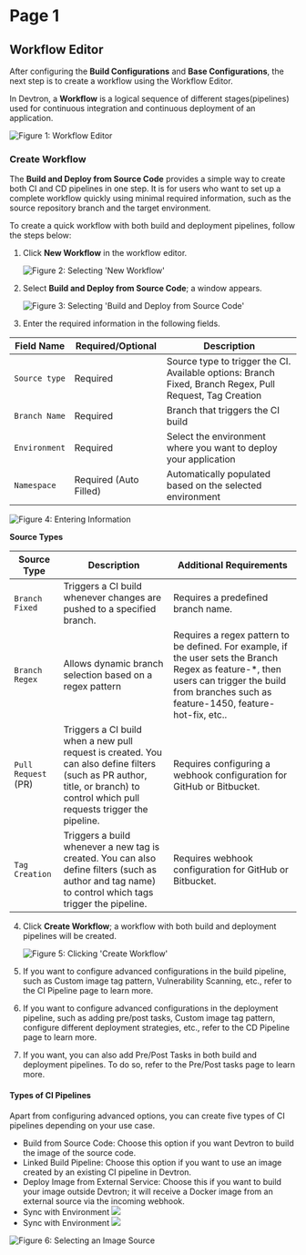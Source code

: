 # Page 1

## Workflow Editor

After configuring the **Build Configurations** and **Base Configurations**, the next step is to create a workflow using the Workflow Editor.

In Devtron, a **Workflow** is a logical sequence of different stages(pipelines) used for continuous integration and continuous deployment of an application.

![Figure 1: Workflow Editor](https://devtron-public-asset.s3.us-east-2.amazonaws.com/images/creating-application/arora1.gif)

### Create Workflow

The **Build and Deploy from Source Code** provides a simple way to create both CI and CD pipelines in one step. It is for users who want to set up a complete workflow quickly using minimal required information, such as the source repository branch and the target environment.

To create a quick workflow with both build and deployment pipelines, follow the steps below:

1.  Click **New Workflow** in the workflow editor.

    ![Figure 2: Selecting 'New Workflow'](https://devtron-public-asset.s3.us-east-2.amazonaws.com/images/creating-application/workflow/build-deploy-new-create-workflow.jpg)
2.  Select **Build and Deploy from Source Code**; a window appears.

    ![Figure 3: Selecting 'Build and Deploy from Source Code'](https://devtron-public-asset.s3.us-east-2.amazonaws.com/images/creating-application/workflow/build-deploy-new-build-deploy-from-source-code.jpg)
3. Enter the required information in the following fields.

| Field Name    | Required/Optional      | Description                                                                                              |
| ------------- | ---------------------- | -------------------------------------------------------------------------------------------------------- |
| `Source type` | Required               | Source type to trigger the CI. Available options: Branch Fixed, Branch Regex, Pull Request, Tag Creation |
| `Branch Name` | Required               | Branch that triggers the CI build                                                                        |
| `Environment` | Required               | Select the environment where you want to deploy your application                                         |
| `Namespace`   | Required (Auto Filled) | Automatically populated based on the selected environment                                                |

![Figure 4: Entering Information](https://devtron-public-asset.s3.us-east-2.amazonaws.com/images/creating-application/workflow/build-deploy-new-cred.jpg)

**Source Types**

| Source Type         | Description                                                                                                                                                                    | Additional Requirements                                                                                                                                                                           |
| ------------------- | ------------------------------------------------------------------------------------------------------------------------------------------------------------------------------ | ------------------------------------------------------------------------------------------------------------------------------------------------------------------------------------------------- |
| `Branch Fixed`      | Triggers a CI build whenever changes are pushed to a specified branch.                                                                                                         | Requires a predefined branch name.                                                                                                                                                                |
| `Branch Regex`      | Allows dynamic branch selection based on a regex pattern                                                                                                                       | Requires a regex pattern to be defined. For example, if the user sets the Branch Regex as feature-\*, then users can trigger the build from branches such as feature-1450, feature-hot-fix, etc.. |
| `Pull Request` (PR) | Triggers a CI build when a new pull request is created. You can also define filters (such as PR author, title, or branch) to control which pull requests trigger the pipeline. | Requires configuring a webhook configuration for GitHub or Bitbucket.                                                                                                                             |
| `Tag Creation`      | Triggers a build whenever a new tag is created. You can also define filters (such as author and tag name) to control which tags trigger the pipeline.                          | Requires webhook configuration for GitHub or Bitbucket.                                                                                                                                           |

4.  Click **Create Workflow**; a workflow with both build and deployment pipelines will be created.

    ![Figure 5: Clicking 'Create Workflow'](https://devtron-public-asset.s3.us-east-2.amazonaws.com/images/creating-application/workflow/build-deploy-new-save-workflow.jpg)
5. If you want to configure advanced configurations in the build pipeline, such as Custom image tag pattern, Vulnerability Scanning, etc., refer to the CI Pipeline page to learn more.
6. If you want to configure advanced configurations in the deployment pipeline, such as adding pre/post tasks, Custom image tag pattern, configure different deployment strategies, etc., refer to the CD Pipeline page to learn more.
7. If you want, you can also add Pre/Post Tasks in both build and deployment pipelines. To do so, refer to the Pre/Post tasks page to learn more.

#### Types of CI Pipelines

Apart from configuring advanced options, you can create five types of CI pipelines depending on your use case.

* Build from Source Code: Choose this option if you want Devtron to build the image of the source code.
* Linked Build Pipeline: Choose this option if you want to use an image created by an existing CI pipeline in Devtron.
* Deploy Image from External Service: Choose this if you want to build your image outside Devtron; it will receive a Docker image from an external source via the incoming webhook.
* Sync with Environment [![](https://devtron-public-asset.s3.us-east-2.amazonaws.com/images/elements/EnterpriseTag.svg)](https://devtron.ai/pricing)
* Sync with Environment [![](https://devtron-public-asset.s3.us-east-2.amazonaws.com/images/elements/EnterpriseTag.svg)](https://devtron.ai/pricing)

![Figure 6: Selecting an Image Source](https://devtron-public-asset.s3.us-east-2.amazonaws.com/images/creating-application/workflow/workflow-ci.jpg)
